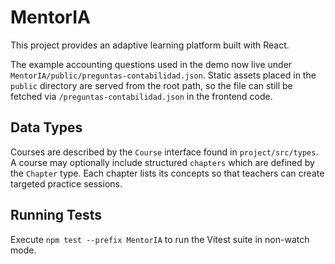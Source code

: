 # MentorIA

This project provides an adaptive learning platform built with React.

The example accounting questions used in the demo now live under
`MentorIA/public/preguntas-contabilidad.json`. Static assets placed in the
`public` directory are served from the root path, so the file can still be
fetched via `/preguntas-contabilidad.json` in the frontend code.

## Data Types

Courses are described by the `Course` interface found in `project/src/types`.
A course may optionally include structured `chapters` which are defined by the
`Chapter` type. Each chapter lists its concepts so that teachers can create
targeted practice sessions.

## Running Tests

Execute `npm test --prefix MentorIA` to run the Vitest suite in non-watch mode.
